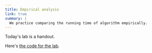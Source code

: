 ```yaml
---
title: Empirical analysis
link: true
summary: |
  We practice comparing the running time of algorithm empirically.
---
```


Today's lab is a handout.

Here's [the code for the lab](../files/MaxContiguousSubsequenceSum.java).
